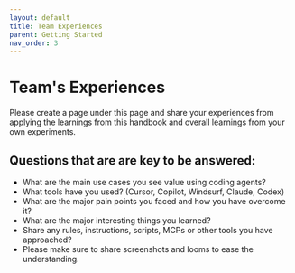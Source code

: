 ```yaml
---
layout: default
title: Team Experiences
parent: Getting Started
nav_order: 3
---
```


# Team's Experiences

Please create a page under this page and share your experiences from applying the learnings from this handbook and overall learnings from your own experiments.

## Questions that are are key to be answered:

- What are the main use cases you see value using coding agents?
- What tools have you used? (Cursor, Copilot, Windsurf, Claude, Codex)
- What are the major pain points you faced and how you have overcome it?
- What are the major interesting things you learned?
- Share any rules, instructions, scripts, MCPs or other tools you have approached?
- Please make sure to share screenshots and looms to ease the understanding.

